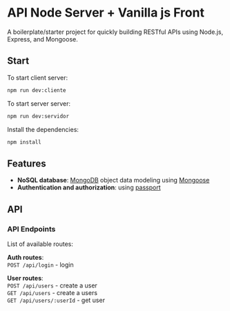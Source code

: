 # API Node Server + Vanilla js Front

A boilerplate/starter project for quickly building RESTful APIs using Node.js, Express, and Mongoose.

## Start

To start client server:

```bash
npm run dev:cliente
```

To start server server:

```bash
npm run dev:servidor
```

Install the dependencies:

```bash
npm install
```

## Features

- **NoSQL database**: [MongoDB](https://www.mongodb.com) object data modeling using [Mongoose](https://mongoosejs.com)
- **Authentication and authorization**: using [passport](http://www.passportjs.org)

## API

### API Endpoints

List of available routes:

**Auth routes**:\
`POST /api/login` - login

**User routes**:\
`POST /api/users` - create a user\
`GET /api/users` - create a users\
`GET /api/users/:userId` - get user
